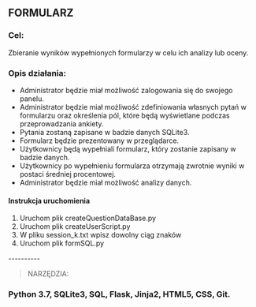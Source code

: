 <h2>FORMULARZ</h2>

<h3>Cel:</h3> 

Zbieranie wyników wypełnionych formularzy w celu ich analizy lub oceny.

<h3>Opis działania:</h3>

<ul>
<li>Administrator będzie miał możliwość zalogowania się do swojego panelu.</li>
<li>Administrator będzie miał możliwość  zdefiniowania własnych pytań w formularzu oraz określenia pól, które będą wyświetlane podczas przeprowadzania ankiety.</li>
<li>Pytania zostaną zapisane w badzie danych SQLite3.</li>
<li>Formularz będzie prezentowany w przeglądarce.</li>
<li>Użytkownicy będą wypełniali formularz, który zostanie zapisany w badzie danych.</li>
<li>Użytkownicy po wypełnieniu formularza otrzymają zwrotnie wyniki w postaci średniej procentowej.</li>
<li>Administrator będzie miał możliwość analizy danych.</li>
</ul>


<h4>Instrukcja uruchomienia</h4>

<ol>
<li>Uruchom plik createQuestionDataBase.py</li>
<li>Uruchom plik createUserScript.py</li>
<li>W pliku session_k.txt wpisz dowolny ciąg znaków</li>
<li>Uruchom plik formSQL.py</li>
</ol>
----------

> NARZĘDZIA: 
<h3>Python 3.7, SQLite3, SQL, Flask, Jinja2, HTML5, CSS, Git.</h3>
